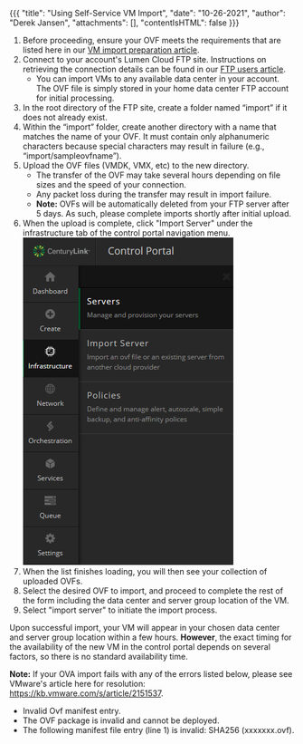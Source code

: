 {{{
  "title": "Using Self-Service VM Import",
  "date": "10-26-2021",
  "author": "Derek Jansen",
  "attachments": [],
  "contentIsHTML": false
}}}

1. Before proceeding, ensure your OVF meets the requirements that are listed here in our [VM import preparation article](../Servers/vm-import-preparation.md).
2. Connect to your account's Lumen Cloud FTP site. Instructions on retrieving the connection details can be found in our [FTP users article](../control-portal/ftp-users-in-control-portal.md).
    - You can import VMs to any available data center in your account. The OVF file is simply stored in your home data center FTP account for initial processing.
3. In the root directory of the FTP site, create a folder named “import” if it does not already exist.
4. Within the “import” folder, create another directory with a name that matches the name of your OVF. It must contain only alphanumeric characters because special characters may result in failure (e.g., “import/sampleovfname”).
5. Upload the OVF files (VMDK, VMX, etc) to the new directory.
    - The transfer of the OVF may take several hours depending on file sizes and the speed of your connection.
    - Any packet loss during the transfer may result in import failure.
    - **Note:** OVFs will be automatically deleted from your FTP server after 5 days. As such, please complete imports shortly after initial upload.
6. When the upload is complete, click "Import Server" under the infrastructure tab of the control portal navigation menu.
  ![Menu](../images/portal/portal-import-server.png)
7. When the list finishes loading, you will then see your collection of uploaded OVFs.
8. Select the desired OVF to import, and proceed to complete the rest of the form including the data center and server group location of the VM.
9. Select "import server" to initiate the import process.

Upon successful import, your VM will appear in your chosen data center and server group location within a few hours. **However**, the exact timing for the availability of the new VM in the control portal depends on several factors, so there is no standard availability time.

**Note:** If your OVA import fails with any of the errors listed below, please see VMware's article here for resolution: https://kb.vmware.com/s/article/2151537.

- Invalid Ovf manifest entry.
- The OVF package is invalid and cannot be deployed.
- The following manifest file entry (line 1) is invalid: SHA256 (xxxxxxx.ovf).
